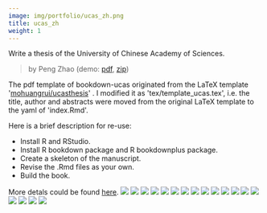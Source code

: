 ```yaml
---
image: img/portfolio/ucas_zh.png
title: ucas_zh
weight: 1
---
```


Write a thesis of the University of Chinese Academy of Sciences.

> by Peng Zhao (demo: [pdf](https://github.com/pzhaonet/bookdownplus/raw/master/inst2/ucas_zh/showcase/ucas_zh.pdf), [zip](https://github.com/pzhaonet/bookdownplus/raw/master/inst/templates/ucas_zh.zip))

<!--more-->


The pdf template of bookdown-ucas originated from the LaTeX template '[mohuangrui/ucasthesis](https://github.com/mohuangrui/ucasthesis)' . I modified it as 'tex/template_ucas.tex', i.e. the title, author and abstracts  were moved from the original LaTeX template to the yaml of 'index.Rmd'.

Here is a brief description for re-use:

- Install R and RStudio.
- Install R bookdown package and R bookdownplus package.
- Create a skeleton of the manuscript.
- Revise the .Rmd files as your own.
- Build the book.

More detals could be found [here](https://github.com/pzhaonet/bookdownplus).
[![](https://github.com/pzhaonet/bookdownplus/raw/master/inst2/ucas_zh/showcase/cover.png)](https://github.com/pzhaonet/bookdownplus/raw/master/inst2/ucas_zh/showcase/cover.png)
[![](https://github.com/pzhaonet/bookdownplus/raw/master/inst2/ucas_zh/showcase/ucas_zh11.png)](https://github.com/pzhaonet/bookdownplus/raw/master/inst2/ucas_zh/showcase/ucas_zh11.png)
[![](https://github.com/pzhaonet/bookdownplus/raw/master/inst2/ucas_zh/showcase/ucas_zh13.png)](https://github.com/pzhaonet/bookdownplus/raw/master/inst2/ucas_zh/showcase/ucas_zh13.png)
[![](https://github.com/pzhaonet/bookdownplus/raw/master/inst2/ucas_zh/showcase/ucas_zh15.png)](https://github.com/pzhaonet/bookdownplus/raw/master/inst2/ucas_zh/showcase/ucas_zh15.png)
[![](https://github.com/pzhaonet/bookdownplus/raw/master/inst2/ucas_zh/showcase/ucas_zh17.png)](https://github.com/pzhaonet/bookdownplus/raw/master/inst2/ucas_zh/showcase/ucas_zh17.png)
[![](https://github.com/pzhaonet/bookdownplus/raw/master/inst2/ucas_zh/showcase/ucas_zh19.png)](https://github.com/pzhaonet/bookdownplus/raw/master/inst2/ucas_zh/showcase/ucas_zh19.png)
[![](https://github.com/pzhaonet/bookdownplus/raw/master/inst2/ucas_zh/showcase/ucas_zh20.png)](https://github.com/pzhaonet/bookdownplus/raw/master/inst2/ucas_zh/showcase/ucas_zh20.png)
[![](https://github.com/pzhaonet/bookdownplus/raw/master/inst2/ucas_zh/showcase/ucas_zh21.png)](https://github.com/pzhaonet/bookdownplus/raw/master/inst2/ucas_zh/showcase/ucas_zh21.png)
[![](https://github.com/pzhaonet/bookdownplus/raw/master/inst2/ucas_zh/showcase/ucas_zh22.png)](https://github.com/pzhaonet/bookdownplus/raw/master/inst2/ucas_zh/showcase/ucas_zh22.png)
[![](https://github.com/pzhaonet/bookdownplus/raw/master/inst2/ucas_zh/showcase/ucas_zh25.png)](https://github.com/pzhaonet/bookdownplus/raw/master/inst2/ucas_zh/showcase/ucas_zh25.png)
[![](https://github.com/pzhaonet/bookdownplus/raw/master/inst2/ucas_zh/showcase/ucas_zh27.png)](https://github.com/pzhaonet/bookdownplus/raw/master/inst2/ucas_zh/showcase/ucas_zh27.png)
[![](https://github.com/pzhaonet/bookdownplus/raw/master/inst2/ucas_zh/showcase/ucas_zh29.png)](https://github.com/pzhaonet/bookdownplus/raw/master/inst2/ucas_zh/showcase/ucas_zh29.png)
[![](https://github.com/pzhaonet/bookdownplus/raw/master/inst2/ucas_zh/showcase/ucas_zh3.png)](https://github.com/pzhaonet/bookdownplus/raw/master/inst2/ucas_zh/showcase/ucas_zh3.png)
[![](https://github.com/pzhaonet/bookdownplus/raw/master/inst2/ucas_zh/showcase/ucas_zh31.png)](https://github.com/pzhaonet/bookdownplus/raw/master/inst2/ucas_zh/showcase/ucas_zh31.png)
[![](https://github.com/pzhaonet/bookdownplus/raw/master/inst2/ucas_zh/showcase/ucas_zh33.png)](https://github.com/pzhaonet/bookdownplus/raw/master/inst2/ucas_zh/showcase/ucas_zh33.png)
[![](https://github.com/pzhaonet/bookdownplus/raw/master/inst2/ucas_zh/showcase/ucas_zh5.png)](https://github.com/pzhaonet/bookdownplus/raw/master/inst2/ucas_zh/showcase/ucas_zh5.png)
[![](https://github.com/pzhaonet/bookdownplus/raw/master/inst2/ucas_zh/showcase/ucas_zh7.png)](https://github.com/pzhaonet/bookdownplus/raw/master/inst2/ucas_zh/showcase/ucas_zh7.png)
[![](https://github.com/pzhaonet/bookdownplus/raw/master/inst2/ucas_zh/showcase/ucas_zh9.png)](https://github.com/pzhaonet/bookdownplus/raw/master/inst2/ucas_zh/showcase/ucas_zh9.png)

